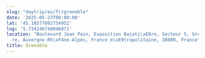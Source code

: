 ```yaml
---
slug: "daytrip/eu/fr/grenoble"
date: '2025-05-23T00:00:00'
lat: '45.18577082754952'
lng: '5.734246748046871'
location: "Boulevard Jean Pain, Exposition Bajati\xE8re, Secteur 5, Grenoble, Is\xE8\
  re, Auvergne-Rh\xF4ne-Alpes, France m\xE9tropolitaine, 38000, France"
title: Grenoble
---
```



